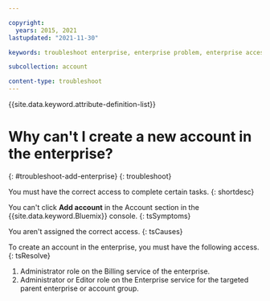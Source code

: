 ```yaml
---

copyright:
  years: 2015, 2021
lastupdated: "2021-11-30"

keywords: troubleshoot enterprise, enterprise problem, enterprise access, new enterprise account

subcollection: account

content-type: troubleshoot
---
```


{{site.data.keyword.attribute-definition-list}}


# Why can't I create a new account in the enterprise?
{: #troubleshoot-add-enterprise}
{: troubleshoot}

You must have the correct access to complete certain tasks. 
{: shortdesc}

You can't click **Add account** in the Account section in the {{site.data.keyword.Bluemix}} console.
{: tsSymptoms}

You aren't assigned the correct access.
{: tsCauses}

To create an account in the enterprise, you must have the following access.
{: tsResolve}

1. Administrator role on the Billing service of the enterprise.
2. Administrator or Editor role on the Enterprise service for the targeted parent enterprise or account group.
